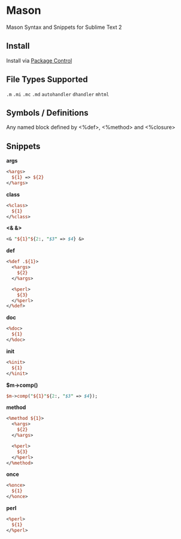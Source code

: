 Mason
=====

Mason Syntax and Snippets for Sublime Text 2

## Install

Install via [Package Control](http://wbond.net/sublime_packages/package_control)

## File Types Supported

`.m`
`.mi`
`.mc`
`.md`
`autohandler`
`dhandler`
`mhtml`

## Symbols / Definitions

Any named block defined by <%def>, <%method> and <%closure>

## Snippets

__args__

```perl
<%args>
  ${1} => ${2}
</%args>
```

__class__

```perl
<%class>
  ${1}
</%class>
```

__<& &>__

```perl
<& "${1}"${2:, "$3" => $4} &>
```

__def__

```perl
<%def .${1}>
  <%args>
    ${2}
  </%args>

  <%perl>
    ${3}
  </%perl>
</%def>
```

__doc__

```perl
<%doc>
  ${1}
</%doc>
```

__init__

```perl
<%init>
  ${1}
</%init>
```

__$m->comp()__

```perl
$m->comp("${1}"${2:, "$3" => $4});
```

__method__

```perl
<%method ${1}>
  <%args>
    ${2}
  </%args>

  <%perl>
    ${3}
  </%perl>
</%method>
```

__once__

```perl
<%once>
  ${1}
</%once>
```

__perl__

```perl
<%perl>
  ${1}
</%perl>
```
